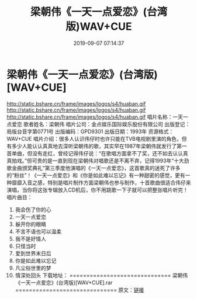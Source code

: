 ﻿---
title: 梁朝伟《一天一点爱恋》(台湾版)WAV+CUE
date: 2019-09-07 07:14:37
categories: WAV车载音乐、镜像
tags: 华语中文
---
# 梁朝伟《一天一点爱恋》(台湾版)[WAV+CUE]

http://static.bshare.cn/frame/images/logos/s4/huaban.gif
http://static.bshare.cn/frame/images/logos/s4/huaban.gif
http://static.bshare.cn/frame/images/logos/s4/huaban.gif
唱片名称：一天一点爱恋
歌者姓名：梁朝伟
唱片公司：金点娱乐国际娱乐股份有限公司
出版登记：局版台音字第0771号
出版编码：GPD9301
出版日期：1993年
资源格式：WAV+CUE
唱片介绍：很多人认识伟仔时也许只能在TVB电视剧里演的角色，但有多少人能认认真真地去深听梁朝伟的歌，其实早在1987年梁朝伟就发行了第一首单曲，但没有走红，曾经记得伟仔说：“在歌唱方面拿不了奖，还不如去认认真真拍戏。”但可贵的是一直到现在梁朝伟对唱歌还是不离不弃，记得1993年“十大劲歌金曲颁奖典礼”第三季度他演唱的《一天一点爱恋》，这首歌真的迷死了许多的“粉丝”！《一天一点爱恋》和《你是如此难以忘记》有一种甜密的感觉，更有一种靡靡入音之感，特别是唱片制作方面梁朝伟也参与制作，十首歌曲很适合伟仔来演唱，当你将这张专辑放入CD机后，你不用跳歌一下子就可以把整张唱片听完！
唱片曲目：
01. 我会伤了你的心
02. 一天一点爱恋
03. 躲开你的眼睛
04. 不言不语也可以温柔
05. 我不是好情人
06. 只怪当时
07. 爱到世界末日后
08. 你是如此难以忘记
09. 凡尘俗世里的梦
10. 情深处回头
下载地址：
==============================
梁朝伟 《一天一点爱恋》(台湾版)[WAV+CUE].rar
==============================
原文：[链接](https://blog.sina.com.cn/s/blog_1647c7e7601030g9v.html)